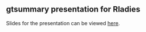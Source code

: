 ## gtsummary presentation for Rladies

Slides for the presentation can be viewed [here](https://github.com/margarethannum/gtsummary-presentation-rladies).
